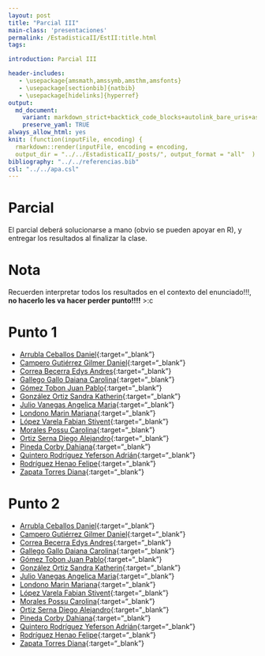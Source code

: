 ```yaml
---
layout: post
title: "Parcial III"
main-class: 'presentaciones'
permalink: /EstadisticaII/EstII:title.html
tags:

introduction: Parcial III

header-includes:
   - \usepackage{amsmath,amssymb,amsthm,amsfonts}
   - \usepackage[sectionbib]{natbib}
   - \usepackage[hidelinks]{hyperref}
output:
  md_document:
    variant: markdown_strict+backtick_code_blocks+autolink_bare_uris+ascii_identifiers+tex_math_single_backslash
    preserve_yaml: TRUE
always_allow_html: yes   
knit: (function(inputFile, encoding) {
  rmarkdown::render(inputFile, encoding = encoding,
  output_dir = "../../EstadisticaII/_posts/", output_format = "all"  ) })
bibliography: "../../referencias.bib"
csl: "../../apa.csl"
---
```


# Parcial

El parcial deberá solucionarse a mano (obvio se pueden apoyar en R), y
entregar los resultados al finalizar la clase.

# Nota

Recuerden interpretar todos los resultados en el contexto del
enunciado!!!, **no hacerlo les va hacer perder punto!!!!** &gt;:c

# Punto 1

-   [Arrubla Ceballos
    Daniel](https://github.com/jiperezga/jiperezga.github.io/raw/master/Dataset/Parcial/P1001138780.pdf){:target=“\_blank”}
-   [Campero Gutiérrez Gilmer
    Daniel](https://github.com/jiperezga/jiperezga.github.io/raw/master/Dataset/Parcial/P1036656112.pdf){:target=“\_blank”}
-   [Correa Becerra Edys
    Andres](https://github.com/jiperezga/jiperezga.github.io/raw/master/Dataset/Parcial/P1028013907.pdf){:target=“\_blank”}
-   [Gallego Gallo Daiana
    Carolina](https://github.com/jiperezga/jiperezga.github.io/raw/master/Dataset/Parcial/P1001578295.pdf){:target=“\_blank”}
-   [Gómez Tobon Juan
    Pablo](https://github.com/jiperezga/jiperezga.github.io/raw/master/Dataset/Parcial/P1152710331.pdf){:target=“\_blank”}
-   [González Ortiz Sandra
    Katherin](https://github.com/jiperezga/jiperezga.github.io/raw/master/Dataset/Parcial/P1038417681.pdf){:target=“\_blank”}
-   [Julio Vanegas Angelica
    Maria](https://github.com/jiperezga/jiperezga.github.io/raw/master/Dataset/Parcial/P1001741783.pdf){:target=“\_blank”}
-   [Londono Marin
    Mariana](https://github.com/jiperezga/jiperezga.github.io/raw/master/Dataset/Parcial/P1192736410.pdf){:target=“\_blank”}
-   [López Varela Fabian
    Stivent](https://github.com/jiperezga/jiperezga.github.io/raw/master/Dataset/Parcial/P1036635549.pdf){:target=“\_blank”}
-   [Morales Possu
    Carolina](https://github.com/jiperezga/jiperezga.github.io/raw/master/Dataset/Parcial/P1112488227.pdf){:target=“\_blank”}
-   [Ortiz Serna Diego
    Alejandro](https://github.com/jiperezga/jiperezga.github.io/raw/master/Dataset/Parcial/P1036677008.pdf){:target=“\_blank”}
-   [Pineda Corby
    Dahiana](https://github.com/jiperezga/jiperezga.github.io/raw/master/Dataset/Parcial/P1003027235.pdf){:target=“\_blank”}
-   [Quintero Rodríguez Yeferson
    Adrián](https://github.com/jiperezga/jiperezga.github.io/raw/master/Dataset/Parcial/P1003904499.pdf){:target=“\_blank”}
-   [Rodríguez Henao
    Felipe](https://github.com/jiperezga/jiperezga.github.io/raw/master/Dataset/Parcial/P1037651724.pdf){:target=“\_blank”}
-   [Zapata Torres
    Diana](https://github.com/jiperezga/jiperezga.github.io/raw/master/Dataset/Parcial/P1000538339.pdf){:target=“\_blank”}

# Punto 2

-   [Arrubla Ceballos
    Daniel](https://github.com/jiperezga/jiperezga.github.io/raw/master/Dataset/Parcial/Pb1001138780.pdf){:target=“\_blank”}
-   [Campero Gutiérrez Gilmer
    Daniel](https://github.com/jiperezga/jiperezga.github.io/raw/master/Dataset/Parcial/Pb1036656112.pdf){:target=“\_blank”}
-   [Correa Becerra Edys
    Andres](https://github.com/jiperezga/jiperezga.github.io/raw/master/Dataset/Parcial/Pb1028013907.pdf){:target=“\_blank”}
-   [Gallego Gallo Daiana
    Carolina](https://github.com/jiperezga/jiperezga.github.io/raw/master/Dataset/Parcial/Pb1001578295.pdf){:target=“\_blank”}
-   [Gómez Tobon Juan
    Pablo](https://github.com/jiperezga/jiperezga.github.io/raw/master/Dataset/Parcial/Pb1152710331.pdf){:target=“\_blank”}
-   [González Ortiz Sandra
    Katherin](https://github.com/jiperezga/jiperezga.github.io/raw/master/Dataset/Parcial/Pb1038417681.pdf){:target=“\_blank”}
-   [Julio Vanegas Angelica
    Maria](https://github.com/jiperezga/jiperezga.github.io/raw/master/Dataset/Parcial/Pb1001741783.pdf){:target=“\_blank”}
-   [Londono Marin
    Mariana](https://github.com/jiperezga/jiperezga.github.io/raw/master/Dataset/Parcial/Pb1192736410.pdf){:target=“\_blank”}
-   [López Varela Fabian
    Stivent](https://github.com/jiperezga/jiperezga.github.io/raw/master/Dataset/Parcial/Pb1036635549.pdf){:target=“\_blank”}
-   [Morales Possu
    Carolina](https://github.com/jiperezga/jiperezga.github.io/raw/master/Dataset/Parcial/Pb1112488227.pdf){:target=“\_blank”}
-   [Ortiz Serna Diego
    Alejandro](https://github.com/jiperezga/jiperezga.github.io/raw/master/Dataset/Parcial/Pb1036677008.pdf){:target=“\_blank”}
-   [Pineda Corby
    Dahiana](https://github.com/jiperezga/jiperezga.github.io/raw/master/Dataset/Parcial/Pb1003027235.pdf){:target=“\_blank”}
-   [Quintero Rodríguez Yeferson
    Adrián](https://github.com/jiperezga/jiperezga.github.io/raw/master/Dataset/Parcial/Pb1003904499.pdf){:target=“\_blank”}
-   [Rodríguez Henao
    Felipe](https://github.com/jiperezga/jiperezga.github.io/raw/master/Dataset/Parcial/Pb1037651724.pdf){:target=“\_blank”}
-   [Zapata Torres
    Diana](https://github.com/jiperezga/jiperezga.github.io/raw/master/Dataset/Parcial/Pb1000538339.pdf){:target=“\_blank”}
